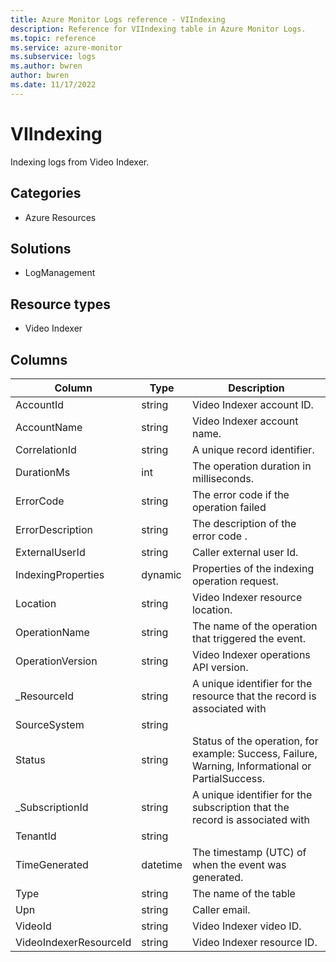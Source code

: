 ```yaml
---
title: Azure Monitor Logs reference - VIIndexing
description: Reference for VIIndexing table in Azure Monitor Logs.
ms.topic: reference
ms.service: azure-monitor
ms.subservice: logs
ms.author: bwren
author: bwren
ms.date: 11/17/2022
---
```


# VIIndexing

 Indexing logs from Video Indexer.

## Categories

- Azure Resources
## Solutions

- LogManagement
## Resource types

- Video Indexer




## Columns

| Column | Type | Description |
| --- | --- | --- |
| AccountId | string | Video Indexer account ID. |
| AccountName | string | Video Indexer account name. |
| CorrelationId | string | A unique record identifier. |
| DurationMs | int | The operation duration in milliseconds. |
| ErrorCode | string | The error code if the operation failed |
| ErrorDescription | string | The description of the error code . |
| ExternalUserId | string | Caller external user Id. |
| IndexingProperties | dynamic | Properties of the indexing operation request. |
| Location | string | Video Indexer resource location. |
| OperationName | string | The name of the operation that triggered the event. |
| OperationVersion | string | Video Indexer operations API version. |
| _ResourceId | string | A unique identifier for the resource that the record is associated with |
| SourceSystem | string |  |
| Status | string | Status of the operation, for example: Success, Failure, Warning, Informational or PartialSuccess. |
| _SubscriptionId | string | A unique identifier for the subscription that the record is associated with |
| TenantId | string |  |
| TimeGenerated | datetime | The timestamp (UTC) of when the event was generated. |
| Type | string | The name of the table |
| Upn | string | Caller email. |
| VideoId | string | Video Indexer video ID. |
| VideoIndexerResourceId | string | Video Indexer resource ID. |
